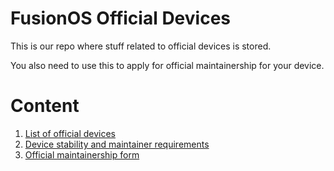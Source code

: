 # FusionOS Official Devices

This is our repo where stuff related to official devices is stored.

You also need to use this to apply for official maintainership for your device.

# Content

1. [List of official devices](devices.md)
2. [Device stability and maintainer requirements](requirements.md)
3. [Official maintainership form](https://github.com/Fusion-OS/official_devices/issues/new/choose)

